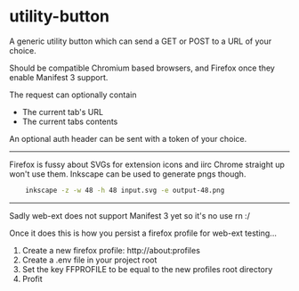 # utility-button

A generic utility button which can send a GET or POST to a URL of your choice.

Should be compatible Chromium based browsers, and Firefox once they enable Manifest 3 support.

The request can optionally contain
- The current tab's URL
- The current tabs contents

An optional auth header can be sent with a token of your choice.

---

Firefox is fussy about SVGs for extension icons and iirc Chrome straight up won't use them. Inkscape can be used to generate pngs though.

```bash
	inkscape -z -w 48 -h 48 input.svg -e output-48.png
```

---

Sadly web-ext does not support Manifest 3 yet so it's no use rn :/

Once it does this is how you persist a firefox profile for web-ext testing...

1. Create a new firefox profile: http://about:profiles
2. Create a .env file in your project root
3. Set the key FFPROFILE to be equal to the new profiles root directory
4. Profit
